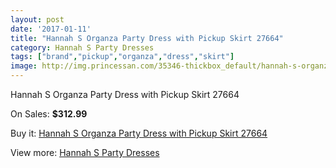 ```yaml
---
layout: post
date: '2017-01-11'
title: "Hannah S Organza Party Dress with Pickup Skirt 27664"
category: Hannah S Party Dresses
tags: ["brand","pickup","organza","dress","skirt"]
image: http://img.princessan.com/35346-thickbox_default/hannah-s-organza-party-dress-with-pickup-skirt-27664.jpg
---
```

Hannah S Organza Party Dress with Pickup Skirt 27664

On Sales: **$312.99**
<a href="https://www.princessan.com/en/16553-hannah-s-organza-party-dress-with-pickup-skirt-27664.html"><amp-img layout="responsive" width="600" height="600" src="//img.princessan.com/35346-thickbox_default/hannah-s-organza-party-dress-with-pickup-skirt-27664.jpg" alt="Hannah S Organza Party Dress with Pickup Skirt 27664 0" /></a>

Buy it: [Hannah S Organza Party Dress with Pickup Skirt 27664](https://www.princessan.com/en/16553-hannah-s-organza-party-dress-with-pickup-skirt-27664.html "Hannah S Organza Party Dress with Pickup Skirt 27664")

View more: [Hannah S Party Dresses](https://www.princessan.com/en/137- "Hannah S Party Dresses")